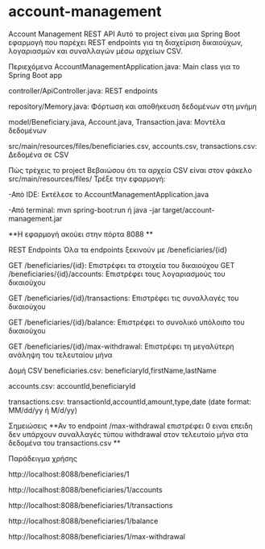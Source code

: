 # account-management
Account Management REST API
Αυτό το project είναι μια Spring Boot εφαρμογή που παρέχει REST endpoints για τη διαχείριση δικαιούχων, λογαριασμών και συναλλαγών μέσω αρχείων CSV.

Περιεχόμενα
AccountManagementApplication.java: Main class για το Spring Boot app

controller/ApiController.java: REST endpoints

repository/Memory.java: Φόρτωση και αποθήκευση δεδομένων στη μνήμη

model/Beneficiary.java, Account.java, Transaction.java: Μοντέλα δεδομένων

src/main/resources/files/beneficiaries.csv, accounts.csv, transactions.csv: Δεδομένα σε CSV

Πώς τρέχεις το project
Βεβαιώσου ότι τα αρχεία CSV είναι στον φάκελο src/main/resources/files/
Τρέξε την εφαρμογή:

-Από IDE: Εκτέλεσε το AccountManagementApplication.java

-Από terminal: mvn spring-boot:run ή java -jar target/account-management.jar

**Η εφαρμογή ακούει στην πόρτα 8088 **

REST Endpoints
Όλα τα endpoints ξεκινούν με /beneficiaries/{id}

GET /beneficiaries/{id}: Επιστρέφει τα στοιχεία του δικαιούχου
GET /beneficiaries/{id}/accounts: Επιστρέφει τους λογαριασμούς του δικαιούχου

GET /beneficiaries/{id}/transactions: Επιστρέφει τις συναλλαγές του δικαιούχου

GET /beneficiaries/{id}/balance: Επιστρέφει το συνολικό υπόλοιπο του δικαιούχου

GET /beneficiaries/{id}/max-withdrawal: Επιστρέφει τη μεγαλύτερη ανάληψη του τελευταίου μήνα

Δομή CSV
beneficiaries.csv: beneficiaryId,firstName,lastName

accounts.csv: accountId,beneficiaryId

transactions.csv: transactionId,accountId,amount,type,date (date format: MM/dd/yy ή M/d/yy)

Σημειώσεις
**Αν το endpoint /max-withdrawal επιστρέφει 0 ειναι επειδη δεν υπάρχουν συναλλαγές τύπου withdrawal στον τελευταίο μήνα στα δεδομένα του transactions.csv
**


Παράδειγμα χρήσης 

http://localhost:8088/beneficiaries/1

http://localhost:8088/beneficiaries/1/accounts

http://localhost:8088/beneficiaries/1/transactions

http://localhost:8088/beneficiaries/1/balance

 http://localhost:8088/beneficiaries/1/max-withdrawal
